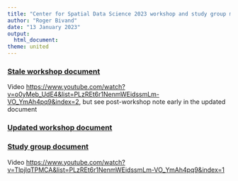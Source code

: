 ```yaml
---
title: "Center for Spatial Data Science 2023 workshop and study group materials"
author: "Roger Bivand"
date: "13 January 2023"
output: 
  html_document:
theme: united
---
```


### [Stale workshop document](https://rsbivand.github.io/csds_jan23/csds_crs_workshop_230119.html)

Video https://www.youtube.com/watch?v=o0yMeb_UdE4&list=PLzREt6r1NenmWEidssmLm-VO_YmAh4pq9&index=2, but see post-workshop note early in the updated document

### [Updated workshop document](https://rsbivand.github.io/csds_jan23/csds_crs_workshop_230131.html)

### [Study group document](https://rsbivand.github.io/csds_jan23/bivand_csds_ssg_230117.pdf)

Video https://www.youtube.com/watch?v=TlpjIqTPMCA&list=PLzREt6r1NenmWEidssmLm-VO_YmAh4pq9&index=1

